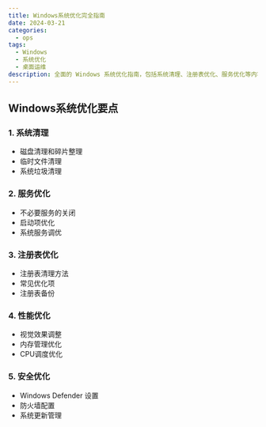 ```yaml
---
title: Windows系统优化完全指南
date: 2024-03-21
categories: 
  - ops
tags:
  - Windows
  - 系统优化
  - 桌面运维
description: 全面的 Windows 系统优化指南，包括系统清理、注册表优化、服务优化等内容
---
```


## Windows系统优化要点

### 1. 系统清理
- 磁盘清理和碎片整理
- 临时文件清理
- 系统垃圾清理

### 2. 服务优化
- 不必要服务的关闭
- 启动项优化
- 系统服务调优

### 3. 注册表优化
- 注册表清理方法
- 常见优化项
- 注册表备份

### 4. 性能优化
- 视觉效果调整
- 内存管理优化
- CPU调度优化

### 5. 安全优化
- Windows Defender 设置
- 防火墙配置
- 系统更新管理 